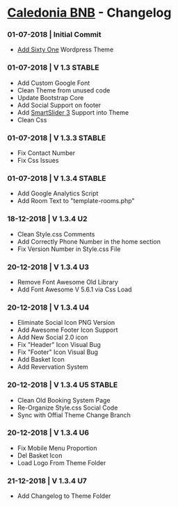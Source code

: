 # [Caledonia BNB](http://www.caledoniabnb.it) - Changelog

### 01-07-2018 | Initial Commit
- [Add Sixty One](https://www.cssigniter.com/themes/sixtyone/) Wordpress Theme

### 01-07-2018 | V 1.3 STABLE
- Add Custom Google Font
- Clean Theme from unused code
- Update Bootstrap Core
- Add Social Support on footer
- Add [SmartSlider 3](https://smartslider3.com/) Support into Theme
- Clean Css

### 01-07-2018 | V 1.3.3 STABLE
- Fix Contact Number
- Fix Css Issues

### 01-07-2018 | V 1.3.4 STABLE
- Add Google Analytics Script
- Add Room Text to "template-rooms.php"

### 18-12-2018 | V 1.3.4 U2
- Clean Style.css Comments
- Add Correctly Phone Number in the home section
- Fix Version Number in Style.css File

### 20-12-2018 | V 1.3.4 U3
- Remove Font Awesome Old Library
- Add Font Awesome V 5.6.1 via Css Load
  
### 20-12-2018 | V 1.3.4 U4
- Eliminate Social Icon PNG Version
- Add Awesome Footer Icon Support
- Add New Social 2.0 icon
- Fix "Header" Icon Visual Bug
- Fix "Footer" Icon Visual Bug
- Add Basket Icon
- Add Revervation System

### 20-12-2018 | V 1.3.4 U5 STABLE
- Clean Old Booking System Page
- Re-Organize Style.css Social Code
- Sync with Offial Theme Change Branch

### 20-12-2018 | V 1.3.4 U6
- Fix Mobile Menu Proportion
- Del Basket Icon
- Load Logo From Theme Folder

### 21-12-2018 | V 1.3.4 U7
- Add Changelog to Theme Folder